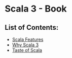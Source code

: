 # Scala 3 - Book

## List of Contents:

- [Scala Features](./notes/scala-features.md)
- [Why Scala 3](./notes/why-scala-3.md)
- [Taste of Scala](./notes/taste-of-scala.md)
